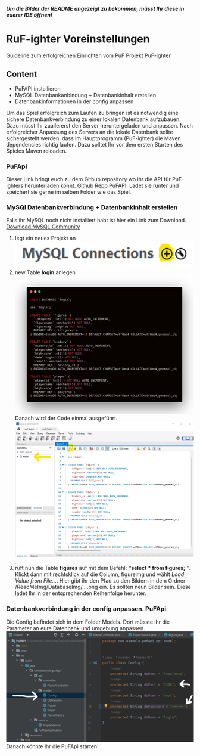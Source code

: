 _**Um die Bilder der README angezeigt zu bekommen, müsst Ihr diese in euerer IDE öffnen!**_

# RuF-ighter Voreinstellungen
Guideline zum erfolgreichen Einrichten vom PuF Projekt PuF-ighter

## Content
- PuFAPI installieren
- MySQL Datenbankanbindung + Datenbankinhalt erstellen
- Datenbankinformationen in der _config_ anpassen


Um das Spiel erfolgreich zum Laufen zu bringen ist es notwendig eine sichere Datenbankverbindung zu einer lokalen Datenbank aufzubauen. Dazu müsst Ihr zuallererst den Server heruntergeladen und anpassen. Nach erfolgreicher Anpassung des Servers an die lokale Datenbank sollte sichergestellt werden, dass im Hauptprogramm (PuF-ighter) die Maven dependencies richtig laufen. Dazu solltet Ihr vor dem ersten Starten des Spieles Maven reloaden. 

### PuFApi 
Dieser Link bringt euch zu dem Github repository wo ihr die API für PuF-ighters herunterladen könnt. [Github Repo PuFAPI](https://github.com/Nakato-Illi/PufAPI).
Ladet sie runter und speichert sie gerne im selben Folder wie das Spiel. 

### MySQl Datenbankverbindung + Datenbankinhalt erstellen
Falls ihr MySQL noch nicht installiert habt ist hier ein Link zum Download. [Download MySQL Community](https://dev.mysql.com/downloads/mysql/)
1. legt ein neues Projekt an ![auf der MySql Startseite](/ReadMeImg/configImg/newMysqlProj1.png)
2. new Table **login** anlegen![Tablecode MySql](/ReadMeImg/configImg/carbon.png)Danach wird der Code einmal ausgeführt. ![Tablecode MySql](/ReadMeImg/configImg/newTable.png).
3. ruft nun die Table **figures** auf mit dem Befehl: **"select * from figures;** ". Klickt dann mit rechtsklick auf die Column, figureimg und wählt _Load Value from File..._. Hier gibt ihr den Pfad zu den Bildern in dem Ordner /ReadMeImg/DatabaseImg/....png ein. Es sollten neun Bilder sein. Diese ladet Ihr in der entsprechenden Reihenfolge herunter. 

### Datenbankverbindung in der config anpassen. PuFApi
Die Config befindet sich in dem Folder Models. Dort müsste ihr die Parameter an eure Datenbank und umgebung anpassen.![ConfigAPI](/ReadMeImg/configImg/configAPI.png)
Danach könnte ihr die PuFApi starten!

